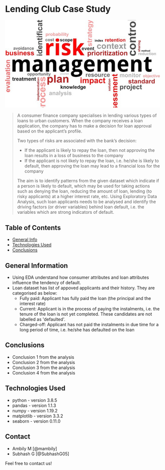 # Lending Club Case Study
<div align="center">
    <img src="images/LC_Image.jpg" width="600px"</img> 
</div>

> A consumer finance company specialises in lending various types of loans to urban customers. When the company receives a loan application, the company has to make a decision for loan approval based on the applicant’s profile. 
> 
> Two types of risks are associated with the bank’s decision:
>* If the applicant is likely to repay the loan, then not approving the loan results in a loss of business to the company
>* If the applicant is not likely to repay the loan, i.e. he/she is likely to default, then approving the loan may lead to a financial loss for the company
>
> The aim is to identify patterns from the given dataset which indicate if a person is likely to default, which may be used for taking actions such as denying the loan, reducing the amount of loan, lending (to risky applicants) at a higher interest rate, etc. Using Exploratory Data Analysis, such loan applicants needs to be analysed and identify the driving factors (or driver variables) behind loan default, i.e. the variables which are strong indicators of default.

## Table of Contents
* [General Info](#general-information)
* [Technologies Used](#technologies-used)
* [Conclusions](#conclusions)


## General Information
- Using EDA understand how consumer attributes and loan attributes influence the tendency of default.
- Loan dataset has list of appoved applicants and their history. They are categorised as below:
    * Fully paid: Applicant has fully paid the loan (the principal and the interest rate)
    * Current: Applicant is in the process of paying the instalments, i.e. the tenure of the loan is not yet completed. These candidates are not labelled as 'defaulted'.
    * Charged-off: Applicant has not paid the instalments in due time for a long period of time, i.e. he/she has defaulted on the loan 


## Conclusions
- Conclusion 1 from the analysis
- Conclusion 2 from the analysis
- Conclusion 3 from the analysis
- Conclusion 4 from the analysis



## Technologies Used
- python - version 3.8.5
- pandas - version 1.1.3
- numpy - version 1.19.2
- matplotlib - version 3.3.2
- seaborn - version 0.11.0


## Contact
* Ambily M [@mambily]
* Subhash G [@SubhashG05]

Feel free to contact us!
